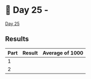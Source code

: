 # 🎄 Day 25 -

[Day 25](https://adventofcode.com/2024/day/25)

## Results

| Part | Result | Average of 1000 |
| ---- | ------ | --------------- |
| 1    |        |                 |
| 2    |        |                 |
